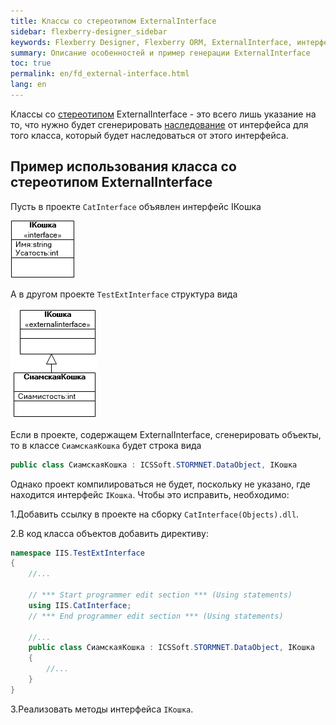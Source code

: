 ```yaml
---
title: Классы со стереотипом ExternalInterface
sidebar: flexberry-designer_sidebar
keywords: Flexberry Designer, Flexberry ORM, ExternalInterface, интерфейс, наследование, пример
summary: Описание особенностей и пример генерации ExternalInterface
toc: true
permalink: en/fd_external-interface.html
lang: en
---
```


Классы со [стереотипом](fd_key-concepts.html) ExternalInterface - это всего лишь указание на то, что нужно будет сгенерировать [наследование](fd_inheritance.html) от интерфейса для того класса, который будет наследоваться от этого интерфейса.

## Пример использования класса со стереотипом ExternalInterface

Пусть в проекте `CatInterface` объявлен интерфейс IКошка

![](/images/pages/products/flexberry-designer/class-diagram/interface-i-cat.png)

А в другом проекте `TestExtInterface` структура вида

![](/images/pages/products/flexberry-designer/class-diagram/ext-interface-i-cat.png)

Если в проекте, содержащем ExternalInterface, сгенерировать объекты, то в классе `СиамскаяКошка` будет строка вида

```csharp
public class СиамскаяКошка : ICSSoft.STORMNET.DataObject, IКошка
```
Однако проект компилироваться не будет, поскольку не указано, где находится интерфейс `IКошка`. Чтобы это исправить, необходимо: 

1.Добавить ссылку в проекте на сборку `CatInterface(Objects).dll`. 

2.В код класса объектов добавить директиву:

```csharp
namespace IIS.TestExtInterface
{
	//...
	
    // *** Start programmer edit section *** (Using statements)
    using IIS.CatInterface;
    // *** End programmer edit section *** (Using statements)
	
	//...
    public class СиамскаяКошка : ICSSoft.STORMNET.DataObject, IКошка
    {
		//...
	}
}
```

3.Реализовать методы интерфейса `IКошка`.

